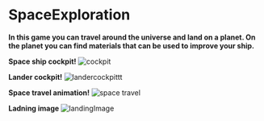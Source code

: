 # SpaceExploration

**In this game you can travel around the universe and land on a planet. On the planet you can find materials that can be used to improve your ship.**

**Space ship cockpit!**
![cockpit](https://github.com/Crusevo/SpaceExploration/assets/121226050/f472f0ae-8858-4f76-961e-9f1af417f23a)

**Lander cockpit!**
![landercockpittt](https://github.com/Crusevo/SpaceExploration/assets/121226050/240d1b02-2db4-419a-89a3-ba8a5ef853ca)

**Space travel animation!**
![space travel](https://github.com/Crusevo/SpaceExploration/assets/121226050/41cbc3ae-b6b1-41ce-8f13-bad9ea16e0b4)

**Ladning image**
![landingImage](https://github.com/Crusevo/SpaceExploration/assets/121226050/51da9f19-6280-432d-9b3e-108aa92c06b2)

